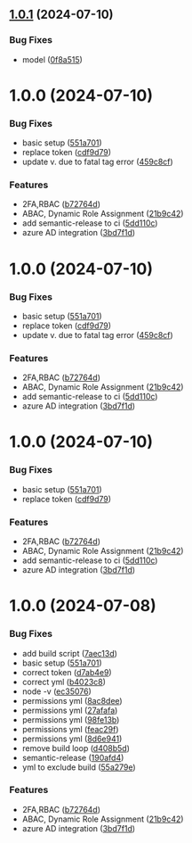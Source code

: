 ## [1.0.1](https://github.com/codephilip/usermanagement-microservice/compare/v1.0.0...v1.0.1) (2024-07-10)


### Bug Fixes

* model ([0f8a515](https://github.com/codephilip/usermanagement-microservice/commit/0f8a515048e36dad238432c8ba12201c989e0bb8))

# 1.0.0 (2024-07-10)


### Bug Fixes

* basic setup ([551a701](https://github.com/codephilip/usermanagement-microservice/commit/551a701ffd6149dca61c57cba19396f3747cea87))
* replace token ([cdf9d79](https://github.com/codephilip/usermanagement-microservice/commit/cdf9d79c1aaf6b3ab69e90a80962b6fe3077cbf7))
* update v. due to fatal tag error ([459c8cf](https://github.com/codephilip/usermanagement-microservice/commit/459c8cf75aa717f26e10aa262608398a4c77256d))


### Features

* 2FA,RBAC ([b72764d](https://github.com/codephilip/usermanagement-microservice/commit/b72764d35fbcb8826c27e4392012c0df654c56d7))
* ABAC, Dynamic Role Assignment ([21b9c42](https://github.com/codephilip/usermanagement-microservice/commit/21b9c4203fa138e03053c3e3f161848caed94347))
* add semantic-release to ci ([5dd110c](https://github.com/codephilip/usermanagement-microservice/commit/5dd110c71e5d27d87478855049fb4860994b4dfc))
* azure AD integration ([3bd7f1d](https://github.com/codephilip/usermanagement-microservice/commit/3bd7f1d104585145635abbc77d55ef7eafd675d5))

# 1.0.0 (2024-07-10)


### Bug Fixes

* basic setup ([551a701](https://github.com/codephilip/usermanagement-microservice/commit/551a701ffd6149dca61c57cba19396f3747cea87))
* replace token ([cdf9d79](https://github.com/codephilip/usermanagement-microservice/commit/cdf9d79c1aaf6b3ab69e90a80962b6fe3077cbf7))
* update v. due to fatal tag error ([459c8cf](https://github.com/codephilip/usermanagement-microservice/commit/459c8cf75aa717f26e10aa262608398a4c77256d))


### Features

* 2FA,RBAC ([b72764d](https://github.com/codephilip/usermanagement-microservice/commit/b72764d35fbcb8826c27e4392012c0df654c56d7))
* ABAC, Dynamic Role Assignment ([21b9c42](https://github.com/codephilip/usermanagement-microservice/commit/21b9c4203fa138e03053c3e3f161848caed94347))
* add semantic-release to ci ([5dd110c](https://github.com/codephilip/usermanagement-microservice/commit/5dd110c71e5d27d87478855049fb4860994b4dfc))
* azure AD integration ([3bd7f1d](https://github.com/codephilip/usermanagement-microservice/commit/3bd7f1d104585145635abbc77d55ef7eafd675d5))

# 1.0.0 (2024-07-10)


### Bug Fixes

* basic setup ([551a701](https://github.com/codephilip/usermanagement-microservice/commit/551a701ffd6149dca61c57cba19396f3747cea87))
* replace token ([cdf9d79](https://github.com/codephilip/usermanagement-microservice/commit/cdf9d79c1aaf6b3ab69e90a80962b6fe3077cbf7))


### Features

* 2FA,RBAC ([b72764d](https://github.com/codephilip/usermanagement-microservice/commit/b72764d35fbcb8826c27e4392012c0df654c56d7))
* ABAC, Dynamic Role Assignment ([21b9c42](https://github.com/codephilip/usermanagement-microservice/commit/21b9c4203fa138e03053c3e3f161848caed94347))
* add semantic-release to ci ([5dd110c](https://github.com/codephilip/usermanagement-microservice/commit/5dd110c71e5d27d87478855049fb4860994b4dfc))
* azure AD integration ([3bd7f1d](https://github.com/codephilip/usermanagement-microservice/commit/3bd7f1d104585145635abbc77d55ef7eafd675d5))

# 1.0.0 (2024-07-08)


### Bug Fixes

* add build script ([7aec13d](https://github.com/codephilip/usermanagement-microservice/commit/7aec13de638fa23a9c730bb4ecf2e65f7c2b5971))
* basic setup ([551a701](https://github.com/codephilip/usermanagement-microservice/commit/551a701ffd6149dca61c57cba19396f3747cea87))
* correct token ([d7ab4e9](https://github.com/codephilip/usermanagement-microservice/commit/d7ab4e9ae211ab860ac661b6ddf84fe7b8a500a4))
* correct yml ([b4023c8](https://github.com/codephilip/usermanagement-microservice/commit/b4023c807861a43167bca7f64c4f9935583b2197))
* node -v ([ec35076](https://github.com/codephilip/usermanagement-microservice/commit/ec35076f6a5ba2d085a45f2bd7d49177a35f8657))
* permissions yml ([8ac8dee](https://github.com/codephilip/usermanagement-microservice/commit/8ac8dee5d93fcf61fb2d661b59a2fb3471f45c3d))
* permissions yml ([27afafa](https://github.com/codephilip/usermanagement-microservice/commit/27afafae049afaf1568203c3b9f5329a31aa36cc))
* permissions yml ([98fe13b](https://github.com/codephilip/usermanagement-microservice/commit/98fe13b9fb3b390bd74a19956668badae15db23c))
* permissions yml ([feac29f](https://github.com/codephilip/usermanagement-microservice/commit/feac29fb25e314020943bea57d2e07e65b82e273))
* permissions yml ([8d6e941](https://github.com/codephilip/usermanagement-microservice/commit/8d6e9410912490e9aee9c9466e93d9081e55379f))
* remove build loop ([d408b5d](https://github.com/codephilip/usermanagement-microservice/commit/d408b5d34fe1105586eea3b993db69998f017e4c))
* semantic-release ([190afd4](https://github.com/codephilip/usermanagement-microservice/commit/190afd410588381c6ae7e59f472c83bd178f040b))
* yml to exclude build ([55a279e](https://github.com/codephilip/usermanagement-microservice/commit/55a279e43d16988dd637fb9588f31f9ff7b5d28e))


### Features

* 2FA,RBAC ([b72764d](https://github.com/codephilip/usermanagement-microservice/commit/b72764d35fbcb8826c27e4392012c0df654c56d7))
* ABAC, Dynamic Role Assignment ([21b9c42](https://github.com/codephilip/usermanagement-microservice/commit/21b9c4203fa138e03053c3e3f161848caed94347))
* azure AD integration ([3bd7f1d](https://github.com/codephilip/usermanagement-microservice/commit/3bd7f1d104585145635abbc77d55ef7eafd675d5))
